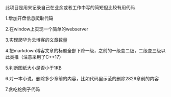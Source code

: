 此项目是用来记录自己在业余或者工作中写的简短但比较有用代码

1.增加开盘信息爬取代码

2.在window上实现一个简单的webserver

3.实现爬华为云博客的文章数量

4.把markdown博客文章的标题全部下降一级，之前的一级变二级，二级变三级以此类推（注意采用了C++17）

5.判断图纸大小是否小于1KB

6.对一本小说，删除多少章前的内容，比如代码里示范的删除2829章前的内容

7.贪吃蛇例子代码